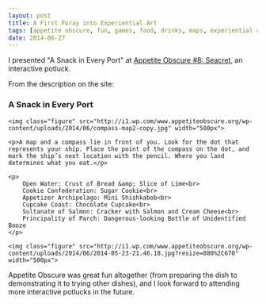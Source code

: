 ```yaml
---
layout: post
title: A First Foray into Experiential Art
tags: [appetite obscure, fun, games, food, drinks, maps, experiential art]
date: 2014-06-27
---
```


I presented "A Snack in Every Port" at [Appetite Obscure #8: Seacret](http://www.appetiteobscure.org/potlucks/no-8/),
an interactive potluck.

From the description on the site:

<div class="quote">
	<h3 class="appetiteObscureTitle">A Snack in Every Port</h3>

	<img class="figure" src="http://i1.wp.com/www.appetiteobscure.org/wp-content/uploads/2014/06/compass-map2-copy.jpg" width="500px">

	<p>A map and a compass lie in front of you. Look for the dot that represents your ship. Place the point of the compass on the dot, and mark the ship’s next location with the pencil. Where you land determines what you eat.</p>

	<p>
		Open Water: Crust of Bread &amp; Slice of Lime<br>
		Cookie Confederation: Sugar Cookie<br>
		Appetizer Archipelago: Mini Shishkabob<br>
		Cupcake Coast: Chocolate Cupcake<br>
		Sultanate of Salmon: Cracker with Salmon and Cream Cheese<br>
		Principality of Parch: Dangerous-looking Bottle of Unidentified Booze
	</p>

	<img class="figure" src="http://i1.wp.com/www.appetiteobscure.org/wp-content/uploads/2014/06/2014-05-23-21.46.18.jpg?resize=880%2C670" width="500px">
</div>

<p>Appetite Obscure was great fun altogether (from preparing the dish to demonstrating it to trying other dishes), and I look forward to attending more interactive potlucks in the future.</p>
